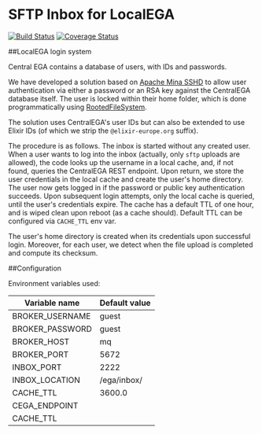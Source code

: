 # SFTP Inbox for LocalEGA

[![Build Status](https://travis-ci.org/NBISweden/LocalEGA-inbox.svg?branch=master)](https://travis-ci.org/NBISweden/LocalEGA-inbox)
[![Coverage Status](https://coveralls.io/repos/github/NBISweden/LocalEGA-inbox/badge.svg)](https://coveralls.io/github/NBISweden/LocalEGA-inbox)

##LocalEGA login system

Central EGA contains a database of users, with IDs and passwords.

We have developed a solution based on [Apache Mina SSHD](https://mina.apache.org/sshd-project/)
to allow user authentication via
either a password or an RSA key against the CentralEGA database
itself. The user is locked within their home folder, which is done programmatically using [RootedFileSystem](https://github.com/apache/mina-sshd/blob/master/sshd-core/src/main/java/org/apache/sshd/common/file/root/RootedFileSystem.java).

The solution uses CentralEGA's user IDs but can also be extended to
use Elixir IDs (of which we strip the ``@elixir-europe.org`` suffix).


The procedure is as follows. The inbox is started without any created
user. When a user wants to log into the inbox (actually, only ``sftp``
uploads are allowed), the code looks up the username in a local
cache, and, if not found, queries the CentralEGA REST endpoint. Upon
return, we store the user credentials in the local cache and create
the user's home directory. The user now gets logged in if the password
or public key authentication succeeds. Upon subsequent login attempts,
only the local cache is queried, until the user's credentials
expire. The cache has a default TTL of one hour, and is wiped clean
upon reboot (as a cache should). Default TTL can be configured via ``CACHE_TTL`` env var.

The user's home directory is created when its credentials upon successful login.
Moreover, for each user, we detect when the file upload is completed and compute its
checksum. 

##Configuration

Environment variables used:


| Variable name    | Default value |
|------------------|---------------|
| BROKER_USERNAME  | guest         |
| BROKER_PASSWORD  | guest         |
| BROKER_HOST      | mq            |
| BROKER_PORT      | 5672          |
| INBOX_PORT       | 2222          |
| INBOX_LOCATION   | /ega/inbox/   |
| CACHE_TTL        | 3600.0        |
| CEGA_ENDPOINT    |               |
| CACHE_TTL        |               |
